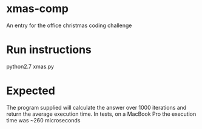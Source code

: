 # xmas-comp
An entry for the office christmas coding challenge

# Run instructions
python2.7 xmas.py

# Expected
The program supplied will calculate the answer over 1000 iterations and return the average execution time.
In tests, on a MacBook Pro the execution time was ~260 microseconds
